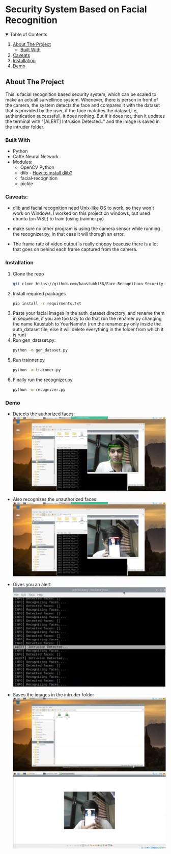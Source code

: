 # Security System Based on Facial Recognition

<!-- TABLE OF CONTENTS -->
<details open="open">
  <summary>Table of Contents</summary>
  <ol>
    <li>
      <a href="#about-the-project">About The Project</a>
      <ul>
        <li><a href="#built-with">Built With</a></li>
      </ul>
    </li>
    <li>
      <a href="#caveats">Caveats</a>
    </li>
    <li>
      <a href="#installation">Installation</a>
    </li>
    <li>
      <a href="#demo">Demo</a>
    </li>
    </ol>
</details>

<!-- ABOUT THE PROJECT -->
## About The Project

This is facial recognition based security system, which can be scaled to make an actuall survellince system.
Whenever, there is person in front of the camera, the system detects the face and compares it with the dataset that is provided by the user, if the face matches the dataset,i.e, authentication successfull, it does nothing.
But if it does not, then it updates the terminal with "[ALERT] Intrusion Detected.." and the image is saved in the intruder folder.

### Built With

* Python
* Caffe Neural Network
* Modules:
  * OpenCV Python
  * dlib - [How to install dlib?](https://www.pyimagesearch.com/2017/03/27/how-to-install-dlib/)
  * facial-recognition
  * pickle

### Caveats:
* dlib and facial recognition need Unix-like OS to work, so they won't work on Windows.
I worked on this project on windows, but used ubuntu (on WSL) to train (using trainner.py)

* make sure no other program is using the camera sensor while running the recognizer.py, in that case it will thorugh an error.

* The frame rate of video output is really choppy beacuse there is a lot that goes on behind each frame captured from the camera.

### Installation

1. Clone the repo
   ```sh
   git clone https://github.com/kaustubh138/Face-Recognition-Security-System.git
   ```
2. Install required packages
   ```sh
   pip install -r requirments.txt
   ```
3. Paste your facial images in the auth_dataset directory, and rename them in sequence, if you are too lazy to do that run the renamer.py changing the name Kaustubh to           YourName\n
   (run the renamer.py only inside the auth_dataset file, else it will delete everything in the folder from which it is run) 
4. Run gen_dataset.py:
   ```sh
   python -m gen_dataset.py
   ```
5. Run trainner.py
   ```sh
   python -m trainner.py
   ```
6. Finally run the recognizer.py
   ```sh
   python -m recognizer.py
   ```
   
### Demo
* Detects the authorized faces:
![Authorized Face Detection](https://github.com/kaustubh138/Face-Recognition-Security-System/blob/main/demo/auth_face_rec.jpg)

* Also recognizes the unauthorized faces:
![Un-authorized Face Detection](https://github.com/kaustubh138/Face-Recognition-Security-System/blob/main/demo/unauth_face_rec.jpg)

* Gives you an alert
![Alert](https://github.com/kaustubh138/Face-Recognition-Security-System/blob/main/demo/alert.jpg)

* Saves the images in the intruder folder
![Intruder Folder](https://github.com/kaustubh138/Face-Recognition-Security-System/blob/main/demo/intrusion_foler_screenshot.jpg)
![Intruder](https://github.com/kaustubh138/Face-Recognition-Security-System/blob/main/demo/intruder_image_sample.jpg)
    
